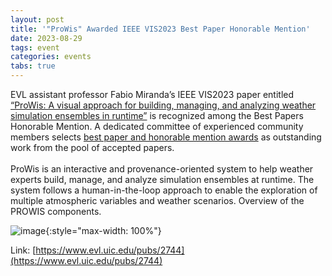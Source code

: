```yaml
---
layout: post
title: '"ProWis" Awarded IEEE VIS2023 Best Paper Honorable Mention'
date: 2023-08-29
tags: event
categories: events
tabs: true
---
```


EVL assistant professor Fabio Miranda&rsquo;s IEEE VIS2023 paper entitled <a href="https://www.evl.uic.edu/pubs/2744">&ldquo;ProWis: A visual approach for building, managing, and analyzing weather simulation ensembles in runtime&rdquo;</a> is recognized among the Best Papers Honorable Mention. A dedicated committee of experienced community members selects <a href="https://ieeevis.org/year/2023/info/awards/best-paper-awards">best paper and honorable mention awards</a> as outstanding work from the pool of accepted papers.<br><br>
ProWis is an interactive and provenance-oriented system to help weather experts build, manage, and analyze simulation ensembles at runtime. The system follows a human-in-the-loop approach to enable the exploration of multiple atmospheric variables and weather scenarios.
Overview of the PROWIS components.

![image](https://www.evl.uic.edu/output/originals/provis_honorablemention.png-srcw.jpg){:style="max-width: 100%"}


Link: [https://www.evl.uic.edu/pubs/2744](https://www.evl.uic.edu/pubs/2744)
